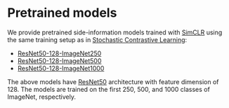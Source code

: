 # Pretrained models
We provide pretrained side-information models trained with [SimCLR](https://arxiv.org/abs/2002.05709)
using the same training setup as in [Stochastic Contrastive Learning](https://arxiv.org/abs/2110.00552):

- [ResNet50-128-ImageNet250](https://devpubs.s3.amazonaws.com/ml-research/models/fct/imagenet_250_simclr.pt)
- [ResNet50-128-ImageNet500](https://devpubs.s3.amazonaws.com/ml-research/models/fct/imagenet_500_simclr.pt)
- [ResNet50-128-ImageNet1000](https://devpubs.s3.amazonaws.com/ml-research/models/fct/imagenet_1000_simclr.pt)

The above models have [ResNet50](https://arxiv.org/abs/1512.03385) architecture with feature dimension of 128. The models are trained on the first 250, 500, and 1000 classes of ImageNet, respectively.
